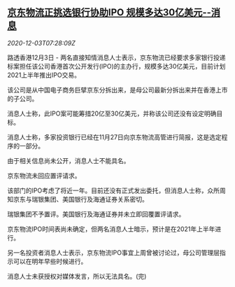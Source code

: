 <!--1606982001000-->
[京东物流正挑选银行协助IPO 规模多达30亿美元--消息](https://cn.reuters.com/article/jd-logistics-ipo-1203-idCNKBS28D0RM)
------

<div><i>2020-12-03T07:28:09Z</i></div><p>路透香港12月3日 - 两名直接知情消息人士表示，京东物流已经要求多家银行投递标案担任该公司香港首次公开发行(IPO)的主办行，规模多达30亿美元，目前计划2021上半年推出IPO交易。</p><p>该公司是从中国电子商务巨擘京东分拆出来，是母公司最新分拆出来并在香港上市的子公司。</p><p>消息人士称，此IPO案可能筹措20亿至30亿美元，并称该公司还没有设定明确目标。</p><p>消息人士称，多家投资银行已经在11月27日向京东物流高管进行简报，这是选定程序的一部分。</p><p>由于相关信息尚未公开，消息人士不能具名。</p><p>京东物流未回应置评请求。</p><p>该部门的IPO考虑了将近一年。目前还没有正式发出委托，但消息人士称，众所周知京东与瑞银集团、美国银行及海通证券关系密切。</p><p>瑞银集团不予置评。美国银行及海通证券并未立即回覆置评请求。</p><p>京东物流IPO时间表尚未确定，但两名消息人士暗示，预计是在2021年上半年进行。</p><p>另一名投资者消息人士表示，京东物流IPO事宜上周曾被讨论过，母公司管理层指示可以在明年早些时候进行。</p><p>消息人士未获授权对媒体发言，所以无法具名。(完)</p>
